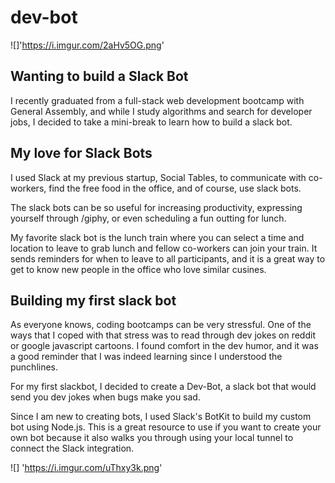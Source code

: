 # dev-bot

![]'https://i.imgur.com/2aHv5OG.png'

## Wanting to build a Slack Bot

I recently graduated from a full-stack web development bootcamp with General Assembly, and while I study algorithms and search for developer jobs, I decided to take a mini-break to learn how to build a slack bot. 

## My love for Slack Bots

I used Slack at my previous startup, Social Tables, to communicate with co-workers, find the free food in the office, and of course, use slack bots. 

The slack bots can be so useful for increasing productivity, expressing yourself through /giphy, or even scheduling a fun outting for lunch. 

My favorite slack bot is the lunch train where you can select a time and location to leave to grab lunch and fellow co-workers can join your train. It sends reminders for when to leave to all participants, and it is a great way to get to know new people in the office who love similar cusines. 

## Building my first slack bot

As everyone knows, coding bootcamps can be very stressful. One of the ways that I coped with that stress was to read through dev jokes on reddit or google javascript cartoons. I found comfort in the dev humor, and it was a good reminder that I was indeed learning since I understood the punchlines. 

For my first slackbot, I decided to create a Dev-Bot, a slack bot that would send you dev jokes when bugs make you sad. 

Since I am new to creating bots, I used Slack's BotKit to build my custom bot using Node.js. This is a great resource to use if you want to create your own bot because it also walks you through using your local tunnel to connect the Slack integration. 

![] 'https://i.imgur.com/uThxy3k.png'



